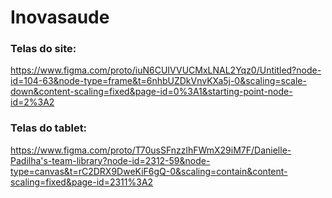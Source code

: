 # Inovasaude

### Telas do site:
https://www.figma.com/proto/iuN6CUIVVUCMxLNAL2Yqz0/Untitled?node-id=104-63&node-type=frame&t=6nhbUZDkVnvKXa5j-0&scaling=scale-down&content-scaling=fixed&page-id=0%3A1&starting-point-node-id=2%3A2

### Telas do tablet: 
https://www.figma.com/proto/T70usSFnzzlhFWmX29iM7F/Danielle-Padilha's-team-library?node-id=2312-59&node-type=canvas&t=rC2DRX9DweKiF6gQ-0&scaling=contain&content-scaling=fixed&page-id=2311%3A2
